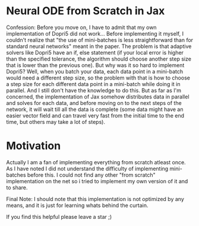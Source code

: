 # Neural ODE from Scratch in Jax

Confession: Before you move on, I have to admit that my own implementation of Dopri5 did not work... Before implementing it myself, I couldn't realize that "the use of mini-batches is less straightforward than for standard neural networks" meant in the paper. The problem is that adaptive solvers like Dopri5 have an if, else statement (if your local error is higher than the specified tolerance, the algorithm should choose another step size that is lower than the previous one). But why was it so hard to implement Dopri5? Well, when you batch your data, each data point in a mini-batch would need a different step size, so the problem with that is how to choose a step size for each different data point in a mini-batch while doing it in parallel. And I still don't have the knowledge to do this. But as far as I'm concerned, the implementation of Jax somehow distributes data in parallel and solves for each data, and before moving on to the next steps of the network, it will wait till all the data is complete (some data might have an easier vector field and can travel very fast from the initial time to the end time, but others may take a lot of steps).

# Motivation
Actually I am a fan of implementing everything from scratch atleast once. As I have noted I did not understand the difficulty of implementing mini-batches before this. I could not find any other "from scratch" implementation on the net so i tried to implement my own version of it and to share.

Final Note: I should note that this implementation is not optimized by any means, and it is just for learning whats behind the curtain.

If you find this helpful please leave a star ;)
